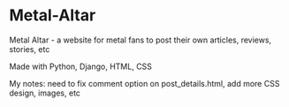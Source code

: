 # Metal-Altar
Metal Altar - a website for metal fans to post their own articles, reviews, stories, etc

Made with Python, Django, HTML, CSS

My notes: need to fix comment option on post_details.html, add more CSS design, images, etc
